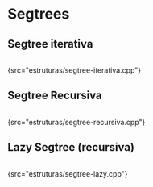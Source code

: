 # Segtrees

## Segtree iterativa

```c++
```

{src="estruturas/segtree-iterativa.cpp"}

## Segtree Recursiva

```c++
```

{src="estruturas/segtree-recursiva.cpp"}

## Lazy Segtree (recursiva)

```c++
```

{src="estruturas/segtree-lazy.cpp"}